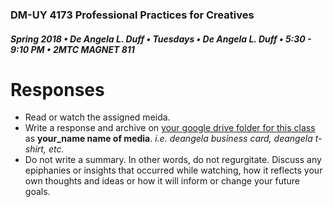 ### DM-UY 4173 Professional Practices for Creatives
##### Spring 2018 • De Angela L. Duff • Tuesdays • De Angela L. Duff • 5:30 - 9:10 PM • 2MTC MAGNET 811

# Responses

* Read or watch the assigned meida.
* Write a response and archive on [your google drive folder for this class](deliverables.md) as **your_name name of media**. *i.e. deangela business card, deangela t-shirt, etc.*
* Do not write a summary. In other words, do not regurgitate. Discuss any epiphanies or insights that occurred while watching, how it reflects your own thoughts and ideas or how it will inform or change your future goals.



